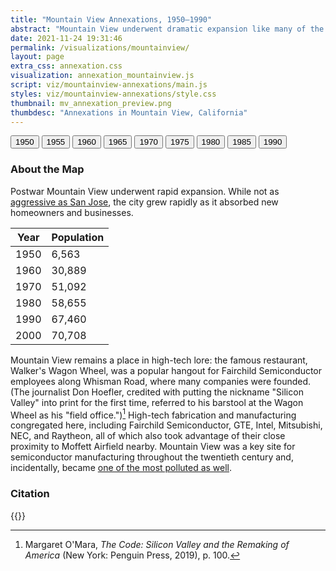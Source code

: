 ```yaml
---
title: "Mountain View Annexations, 1950—1990"
abstract: "Mountain View underwent dramatic expansion like many of the Bay Area cities in the postwar era."
date: 2021-11-24 19:31:46
permalink: /visualizations/mountainview/
layout: page
extra_css: annexation.css
visualization: annexation_mountainview.js
script: viz/mountainview-annexations/main.js
styles: viz/mountainview-annexations/style.css
thumbnail: mv_annexation_preview.png
thumbdesc: "Annexations in Mountain View, California"
---
```


<link rel="stylesheet" href="https://unpkg.com/leaflet@1.9.4/dist/leaflet.css" integrity="sha256-p4NxAoJBhIIN+hmNHrzRCf9tD/miZyoHS5obTRR9BMY=" crossorigin="" />
<script src="https://unpkg.com/leaflet@1.9.4/dist/leaflet.js" integrity="sha256-20nQCchB9co0qIjJZRGuk2/Z9VM+kNiyxNV1lvTlZBo=" crossorigin=""></script>

<div id="map"></div>

<div class="container mx-auto">

<div id="year-buttons" class="flex flex-wrap justify-center space-x-2 pt-5">
    <button 
    class="bg-blue-500 hover:bg-blue-700 text-white font-bold text-sm py-2 px-4 rounded"
    data-year="1950">
    1950
    </button>
    <button 
    class="bg-green-500 hover:bg-green-700 text-white font-bold text-sm py-2 px-4 rounded"
    data-year="1955">
    1955
    </button>
    <button 
    class="bg-green-500 hover:bg-green-700 text-white font-bold text-sm py-2 px-4 rounded"
    data-year="1960">
    1960
    </button>
    <button 
    class="bg-green-500 hover:bg-green-700 text-white font-bold text-sm py-2 px-4 rounded"
    data-year="1965">
    1965
    </button>
    <button 
    class="bg-green-500 hover:bg-green-700 text-white font-bold text-sm py-2 px-4 rounded"
    data-year="1970">
    1970
    </button>
    <button 
    class="bg-green-500 hover:bg-green-700 text-white font-bold text-sm py-2 px-4 rounded"
    data-year="1975">
    1975
    </button>
    <button 
    class="bg-green-500 hover:bg-green-700 text-white font-bold text-sm py-2 px-4 rounded"
    data-year="1980">
    1980
    </button>
    <button 
    class="bg-green-500 hover:bg-green-700 text-white font-bold text-sm py-2 px-4 rounded"
    data-year="1985">
    1985
    </button>
    <button 
    class="bg-green-500 hover:bg-green-700 text-white font-bold text-sm py-2 px-4 rounded"
    data-year="1990">
    1990
    </button>
</div>

### About the Map

Postwar Mountain View underwent rapid expansion. While not as [aggressive as San Jose](https://en.wikipedia.org/wiki/San_Jose), the city grew rapidly as it absorbed new homeowners and businesses.

<div class="flex justify-center text-base">
    <table class="table-auto border-collapse border border-gray-300">
        <thead>
            <tr class="bg-gray-200">
                <th class="px-4 py-2 border border-gray-300 text-center">Year</th>
                <th class="px-4 py-2 border border-gray-300 text-center">Population</th>
            </tr>
        </thead>
        <tbody>
            <tr class="row-1950">
                <td class="border px-4 py-2 text-center">1950</td>
                <td class="border px-4 py-2 text-center">6,563</td>
            </tr>
            <tr class="row-1960">
                <td class="border px-4 py-2 text-center">1960</td>
                <td class="border px-4 py-2 text-center">30,889</td>
            </tr>
            <tr class="row-1970">
                <td class="border px-4 py-2 text-center">1970</td>
                <td class="border px-4 py-2 text-center">51,092</td>
            </tr>
            <tr class="row-1980">
                <td class="border px-4 py-2 text-center">1980</td>
                <td class="border px-4 py-2 text-center">58,655</td>
            </tr>
            <tr class="row-1990">
                <td class="border px-4 py-2 text-center">1990</td>
                <td class="border px-4 py-2 text-center">67,460</td>
            </tr>
            <tr class="row-2000">
                <td class="border px-4 py-2 text-center">2000</td>
                <td class="border px-4 py-2 text-center">70,708</td>
            </tr>
        </tbody>
    </table>
</div>

Mountain View remains a place in high-tech lore: the famous restaurant, Walker's Wagon Wheel, was a popular hangout for Fairchild Semiconductor employees along Whisman Road, where many companies were founded. (The journalist Don Hoefler, credited with putting the nickname "Silicon Valley" into print for the first time, referred to his barstool at the Wagon Wheel as his "field office.")[^1] High-tech fabrication and manufacturing congregated here, including Fairchild Semiconductor, GTE, Intel, Mitsubishi, NEC, and Raytheon, all of which also took advantage of their close proximity to Moffett Airfield nearby. Mountain View was a key site for semiconductor manufacturing throughout the twentieth century and, incidentally, became [one of the most polluted as well](/visualizations/superfund/).

### Citation

{{<citation>}}

[^1]: Margaret O'Mara, _The Code: Silicon Valley and the Remaking of America_ (New York: Penguin Press, 2019), p. 100.

</div>

<script defer>
document.addEventListener('DOMContentLoaded', () => {
  const buttonsContainer = document.getElementById('year-buttons');
  const buttons = buttonsContainer.querySelectorAll('button');

  // Set default active state for 1950
  const defaultButton = buttonsContainer.querySelector('button[data-year="1950"]');
  defaultButton.classList.remove('bg-green-500', 'hover:bg-green-700');
  defaultButton.classList.add('bg-blue-500', 'hover:bg-blue-700');

  buttons.forEach(button => {
    button.addEventListener('click', () => {
      // Remove active class from all buttons
      buttons.forEach(btn => {
        btn.classList.remove('bg-blue-500', 'hover:bg-blue-700');
        btn.classList.add('bg-green-500', 'hover:bg-green-700');
      });

      // Add active class to the clicked button
      button.classList.remove('bg-green-500', 'hover:bg-green-700');
      button.classList.add('bg-blue-500', 'hover:bg-blue-700');
    });
  });
});
</script>
